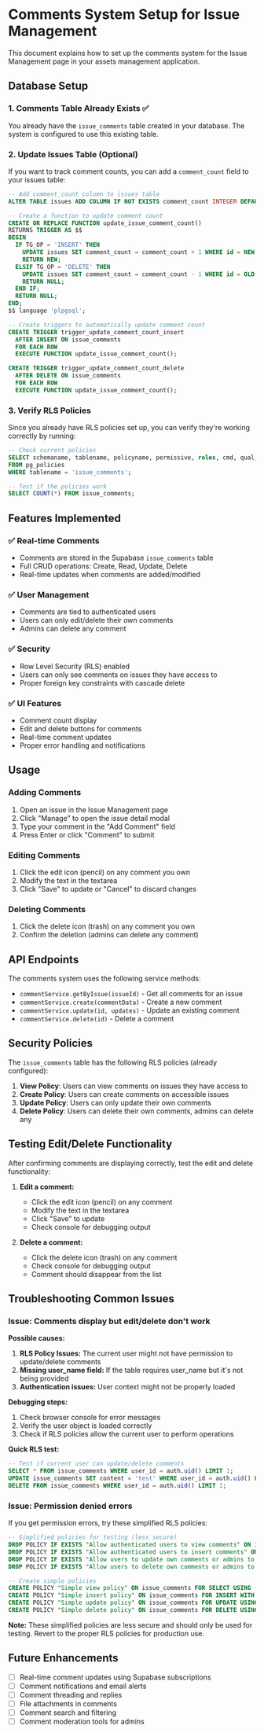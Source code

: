 # Comments System Setup for Issue Management

This document explains how to set up the comments system for the Issue Management page in your assets management application.

## Database Setup

### 1. Comments Table Already Exists ✅

You already have the `issue_comments` table created in your database. The system is configured to use this existing table.

### 2. Update Issues Table (Optional)

If you want to track comment counts, you can add a `comment_count` field to your issues table:

```sql
-- Add comment_count column to issues table
ALTER TABLE issues ADD COLUMN IF NOT EXISTS comment_count INTEGER DEFAULT 0;

-- Create a function to update comment count
CREATE OR REPLACE FUNCTION update_issue_comment_count()
RETURNS TRIGGER AS $$
BEGIN
  IF TG_OP = 'INSERT' THEN
    UPDATE issues SET comment_count = comment_count + 1 WHERE id = NEW.issue_id;
    RETURN NEW;
  ELSIF TG_OP = 'DELETE' THEN
    UPDATE issues SET comment_count = comment_count - 1 WHERE id = OLD.issue_id;
    RETURN NULL;
  END IF;
  RETURN NULL;
END;
$$ language 'plpgsql';

-- Create triggers to automatically update comment count
CREATE TRIGGER trigger_update_comment_count_insert
  AFTER INSERT ON issue_comments
  FOR EACH ROW
  EXECUTE FUNCTION update_issue_comment_count();

CREATE TRIGGER trigger_update_comment_count_delete
  AFTER DELETE ON issue_comments
  FOR EACH ROW
  EXECUTE FUNCTION update_issue_comment_count();
```

### 3. Verify RLS Policies

Since you already have RLS policies set up, you can verify they're working correctly by running:

```sql
-- Check current policies
SELECT schemaname, tablename, policyname, permissive, roles, cmd, qual, with_check 
FROM pg_policies 
WHERE tablename = 'issue_comments';

-- Test if the policies work
SELECT COUNT(*) FROM issue_comments;
```

## Features Implemented

### ✅ **Real-time Comments**
- Comments are stored in the Supabase `issue_comments` table
- Full CRUD operations: Create, Read, Update, Delete
- Real-time updates when comments are added/modified

### ✅ **User Management**
- Comments are tied to authenticated users
- Users can only edit/delete their own comments
- Admins can delete any comment

### ✅ **Security**
- Row Level Security (RLS) enabled
- Users can only see comments on issues they have access to
- Proper foreign key constraints with cascade delete

### ✅ **UI Features**
- Comment count display
- Edit and delete buttons for comments
- Real-time comment updates
- Proper error handling and notifications

## Usage

### Adding Comments
1. Open an issue in the Issue Management page
2. Click "Manage" to open the issue detail modal
3. Type your comment in the "Add Comment" field
4. Press Enter or click "Comment" to submit

### Editing Comments
1. Click the edit icon (pencil) on any comment you own
2. Modify the text in the textarea
3. Click "Save" to update or "Cancel" to discard changes

### Deleting Comments
1. Click the delete icon (trash) on any comment you own
2. Confirm the deletion (admins can delete any comment)

## API Endpoints

The comments system uses the following service methods:

- `commentService.getByIssue(issueId)` - Get all comments for an issue
- `commentService.create(commentData)` - Create a new comment
- `commentService.update(id, updates)` - Update an existing comment
- `commentService.delete(id)` - Delete a comment

## Security Policies

The `issue_comments` table has the following RLS policies (already configured):

1. **View Policy**: Users can view comments on issues they have access to
2. **Create Policy**: Users can create comments on accessible issues
3. **Update Policy**: Users can only update their own comments
4. **Delete Policy**: Users can delete their own comments, admins can delete any

## Testing Edit/Delete Functionality

After confirming comments are displaying correctly, test the edit and delete functionality:

1. **Edit a comment:**
   - Click the edit icon (pencil) on any comment
   - Modify the text in the textarea
   - Click "Save" to update
   - Check console for debugging output

2. **Delete a comment:**
   - Click the delete icon (trash) on any comment
   - Check console for debugging output
   - Comment should disappear from the list

## Troubleshooting Common Issues

### Issue: Comments display but edit/delete don't work

**Possible causes:**
1. **RLS Policy Issues:** The current user might not have permission to update/delete comments
2. **Missing user_name field:** If the table requires user_name but it's not being provided
3. **Authentication issues:** User context might not be properly loaded

**Debugging steps:**
1. Check browser console for error messages
2. Verify the user object is loaded correctly
3. Check if RLS policies allow the current user to perform operations

**Quick RLS test:**
```sql
-- Test if current user can update/delete comments
SELECT * FROM issue_comments WHERE user_id = auth.uid() LIMIT 1;
UPDATE issue_comments SET content = 'test' WHERE user_id = auth.uid() LIMIT 1;
DELETE FROM issue_comments WHERE user_id = auth.uid() LIMIT 1;
```

### Issue: Permission denied errors

If you get permission errors, try these simplified RLS policies:

```sql
-- Simplified policies for testing (less secure)
DROP POLICY IF EXISTS "Allow authenticated users to view comments" ON issue_comments;
DROP POLICY IF EXISTS "Allow authenticated users to insert comments" ON issue_comments;
DROP POLICY IF EXISTS "Allow users to update own comments or admins to update any" ON issue_comments;
DROP POLICY IF EXISTS "Allow users to delete own comments or admins to delete any" ON issue_comments;

-- Create simple policies
CREATE POLICY "Simple view policy" ON issue_comments FOR SELECT USING (true);
CREATE POLICY "Simple insert policy" ON issue_comments FOR INSERT WITH CHECK (true);
CREATE POLICY "Simple update policy" ON issue_comments FOR UPDATE USING (true);
CREATE POLICY "Simple delete policy" ON issue_comments FOR DELETE USING (true);
```

**Note:** These simplified policies are less secure and should only be used for testing. Revert to the proper RLS policies for production use.

## Future Enhancements

- [ ] Real-time comment updates using Supabase subscriptions
- [ ] Comment notifications and email alerts
- [ ] Comment threading and replies
- [ ] File attachments in comments
- [ ] Comment search and filtering
- [ ] Comment moderation tools for admins
